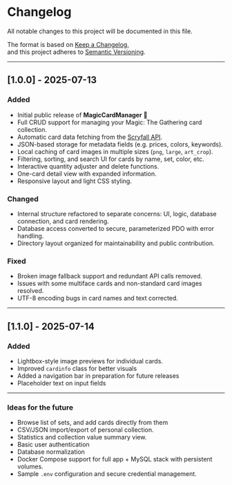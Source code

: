 # Changelog

All notable changes to this project will be documented in this file.

The format is based on [Keep a Changelog](https://keepachangelog.com/en/1.0.0/),  
and this project adheres to [Semantic Versioning](https://semver.org/).

---

## [1.0.0] - 2025-07-13
### Added
- Initial public release of **MagicCardManager** 🎉
- Full CRUD support for managing your Magic: The Gathering card collection.
- Automatic card data fetching from the [Scryfall API](https://scryfall.com/docs/api).
- JSON-based storage for metadata fields (e.g. prices, colors, keywords).
- Local caching of card images in multiple sizes (`png`, `large`, `art_crop`).
- Filtering, sorting, and search UI for cards by name, set, color, etc.
- Interactive quantity adjuster and delete functions.
- One-card detail view with expanded information.
- Responsive layout and light CSS styling.

### Changed
- Internal structure refactored to separate concerns: UI, logic, database connection, and card rendering.
- Database access converted to secure, parameterized PDO with error handling.
- Directory layout organized for maintainability and public contribution.

### Fixed
- Broken image fallback support and redundant API calls removed.
- Issues with some multiface cards and non-standard card images resolved.
- UTF-8 encoding bugs in card names and text corrected.

---

## [1.1.0] - 2025-07-14
### Added
- Lightbox-style image previews for individual cards.
- Improved `cardinfo` class for better visuals
- Added a navigation bar in preparation for future releases
- Placeholder text on input fields

---

### Ideas for the future
- Browse list of sets, and add cards directly from them
- CSV/JSON import/export of personal collection.
- Statistics and collection value summary view.
- Basic user authentication
- Database normalization
- Docker Compose support for full app + MySQL stack with persistent volumes.
- Sample `.env` configuration and secure credential management.